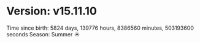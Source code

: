 # Version: v15.11.10
Time since birth: 5824 days, 139776 hours, 8386560 minutes, 503193600 seconds
Season: Summer ☀️
